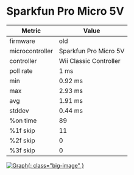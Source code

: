 # Sparkfun Pro Micro 5V

| Metric          | Value                  |
| --------------- | ---------------------- |
| firmware        | old                    |
| microcontroller | Sparkfun Pro Micro 5V  |
| controller      | Wii Classic Controller |
| poll rate       | 1 ms                   |
| min             | 0.92 ms                |
| max             | 2.93 ms                |
| avg             | 1.91 ms                |
| stddev          | 0.44 ms                |
| %on time        | 89                     |
| %1f skip        | 11                     |
| %2f skip        | 0                      |
| %3f skip        | 0                      |

[![Graph](../../assets/images/results/ardwiino_classic_micro_5v.png){: class="big-image" }](../../assets/images/results/ardwiino_classic_micro_5v.png)
